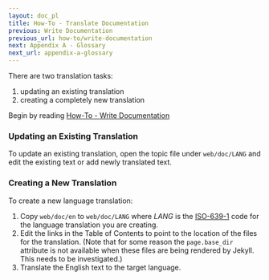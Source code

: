 ```yaml
---
layout: doc_pl
title: How-To - Translate Documentation
previous: Write Documentation
previous_url: how-to/write-documentation
next: Appendix A - Glossary
next_url: appendix-a-glossary
---
```


There are two translation tasks:

1. updating an existing translation
1. creating a completely new translation

Begin by reading [How-To - Write
Documentation](/doc/en/how-to/write-documentation/)


### Updating an Existing Translation

To update an existing translation, open the topic file under `web/doc/LANG`
and edit the existing text or add newly translated text.


### Creating a New Translation

To create a new language translation:

1. Copy `web/doc/en` to `web/doc/LANG` where _LANG_ is the
   [ISO-639-1](http://en.wikipedia.org/wiki/List_of_ISO_639-2_codes) code for
   the language translation you are creating.
1. Edit the links in the Table of Contents to point to the location of the
   files for the translation. (Note that for some reason the `page.base_dir`
   attribute is not available when these files are being rendered by Jekyll.
   This needs to be investigated.)
1. Translate the English text to the target language.

